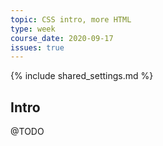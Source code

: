 ```yaml
---
topic: CSS intro, more HTML
type: week
course_date: 2020-09-17
issues: true
---
```


{% include shared_settings.md %}

## Intro
@TODO

<!--
## Sync Up

## Activities


Old title: CSS basics + HTML wrapper elements

{::options auto_id_prefix="w03-" /}
{: .aside-wrapper}
<span class="highlighter">
[W03 Slides](files/w03.min.pdf){:target="_blank"} (PDF, 543 KB)
</span>

## Agenda

1. Q&A
1. Discuss W3 reading
1. More HTML
1. Intro to CSS
1. Even more HTML
1.  Project 1 overview

## Activities

- List challenge
- Semantic headings
- CodePen CSS exercises


## Homework

- Continue to work on project #1
- Complete steps 2-3
  - Web typography links due in #general by 4pm on 9/19
  - Article layouts due at beginning of class on 9/19
-->
